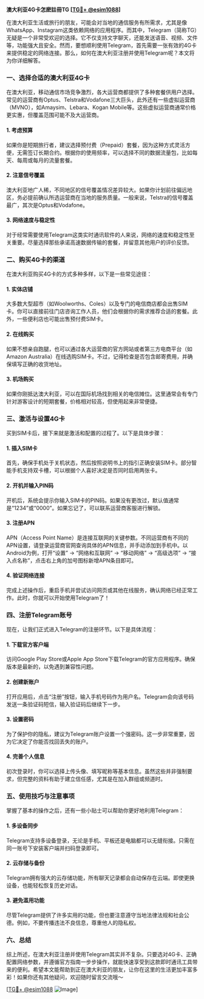 **澳大利亚4G卡怎麽註冊TG [[TG💪+ @esim1088](https://t.me/s/esim1088)]**

在澳大利亚生活或旅行的朋友，可能会对当地的通信服务有所需求，尤其是像WhatsApp、Instagram这类依赖网络的应用程序。而其中，Telegram（简称TG）无疑是一个非常受欢迎的选择。它不仅支持文字聊天，还能发送语音、视频、文件等，功能强大且安全。然而，要想顺利使用Telegram，首先需要一张有效的4G卡来提供稳定的网络连接。那么，如何在澳大利亚注册并使用Telegram呢？本文将为你详细解答。

### **一、选择合适的澳大利亚4G卡**

在澳大利亚，移动通信市场竞争激烈，各大运营商都提供了多种套餐供用户选择。常见的运营商有Optus、Telstra和Vodafone三大巨头，此外还有一些虚拟运营商（MVNO），如Amaysim、Lebara、Kogan Mobile等。这些虚拟运营商通常价格更实惠，但覆盖范围可能不及大运营商。

#### **1. 考虑预算**
如果你是短期旅行者，建议选择预付费（Prepaid）套餐，因为这种方式灵活方便，无需签订长期合约。根据你的使用频率，可以选择不同的数据流量包，比如每天、每周或每月的流量套餐。

#### **2. 注意信号覆盖**
澳大利亚地广人稀，不同地区的信号覆盖情况差异较大。如果你计划前往偏远地区，务必提前确认所选运营商在当地的服务质量。一般来说，Telstra的信号覆盖最广，其次是Optus和Vodafone。

#### **3. 网络速度与稳定性**
对于经常需要使用Telegram这类实时通讯软件的人来说，网络的速度和稳定性至关重要。尽量选择那些承诺高速数据传输的套餐，并留意其他用户的评价反馈。

### **二、购买4G卡的渠道**

在澳大利亚购买4G卡的方式多种多样，以下是一些常见途径：

#### **1. 实体店铺**
大多数大型超市（如Woolworths、Coles）以及专门的电信商店都会出售SIM卡。你可以直接前往门店咨询工作人员，他们会根据你的需求推荐合适的套餐。此外，一些便利店也可能出售预付费SIM卡。

#### **2. 在线购买**
如果不想亲自跑腿，也可以通过各大运营商的官方网站或者第三方电商平台（如Amazon Australia）在线选购SIM卡。不过，记得检查是否包含邮寄费用，并确保填写正确的收货地址。

#### **3. 机场购买**
如果你刚抵达澳大利亚，可以在国际机场找到相关的电信摊位。这里通常会有专门针对游客设计的短期套餐，价格相对较高，但使用起来非常便捷。

### **三、激活与设置4G卡**

买到SIM卡后，接下来就是激活和配置的过程了。以下是具体步骤：

#### **1. 插入SIM卡**
首先，确保手机处于关机状态，然后按照说明书上的指引正确安装SIM卡。部分智能手机支持双卡槽，可以根据个人喜好决定是否同时启用两张卡。

#### **2. 开机并输入PIN码**
开机后，系统会提示你输入SIM卡的PIN码。如果没有更改过，默认值通常是“1234”或“0000”。如果忘记了，可以联系运营商客服进行解锁。

#### **3. 注册APN**
APN（Access Point Name）是连接互联网的关键参数。不同运营商有不同的APN设置，请登录运营商官网查询具体的APN信息，并手动添加到手机中。以Android为例，打开“设置” -> “网络和互联网” -> “移动网络” -> “高级选项” -> “接入点名称”，点击右上角的加号图标新增APN条目即可。

#### **4. 验证网络连接**
完成上述操作后，重启手机并尝试访问网页或其他在线服务，确认网络已经正常工作。此时，你就可以开始使用Telegram了！

### **四、注册Telegram账号**

现在，让我们正式进入Telegram的注册环节。以下是具体流程：

#### **1. 下载官方客户端**
访问Google Play Store或Apple App Store下载Telegram的官方应用程序。确保版本是最新的，以免遇到兼容性问题。

#### **2. 创建新账户**
打开应用后，点击“注册”按钮，输入手机号码作为用户名。Telegram会向该号码发送一条验证码短信，输入验证码后继续下一步。

#### **3. 设置密码**
为了保护你的隐私，建议为Telegram账户设置一个强密码。这一步非常重要，因为它决定了你能否找回丢失的账户。

#### **4. 完善个人信息**
初次登录时，你可以选择上传头像、填写昵称等基本信息。虽然这些并非强制要求，但完整的资料有助于建立信任感，尤其是在加入群组或频道时。

### **五、使用技巧与注意事项**

掌握了基本的操作之后，还有一些小贴士可以帮助你更好地利用Telegram：

#### **1. 多设备同步**
Telegram支持多设备登录，无论是手机、平板还是电脑都可以无缝衔接。只需在同一账号下安装客户端并扫码登录即可。

#### **2. 云存储与备份**
Telegram拥有强大的云存储功能，所有聊天记录都会自动保存在云端。即使更换设备，也能轻松恢复历史对话。

#### **3. 避免滥用功能**
尽管Telegram提供了许多实用的功能，但也要注意遵守当地法律法规和社会公德。例如，不要传播违法不良信息，尊重他人的隐私权。

### **六、总结**

综上所述，在澳大利亚注册并使用Telegram其实并不复杂。只要选对4G卡、正确配置网络参数，并遵循官方指南一步步操作，就能快速享受到这款即时通讯工具带来的便利。希望本文能帮助到正在澳大利亚的朋友，让你在这里的生活更加丰富多彩！如果你还有其他疑问，欢迎随时留言交流哦～

[[TG💪+ @esim1088](https://t.me/s/esim1088) ![Image](https://i.postimg.cc/4NQfJmqS/Snipaste-2025-05-13-00-14-12.png)]